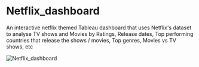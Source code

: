# Netflix_dashboard
An interactive netflix themed Tableau dashboard that uses Netflix's dataset to analyse TV shows and Movies by Ratings, Release dates, Top performing countries that release the shows / movies, Top genres, Movies vs TV shows, etc




![Netflix_dashboard](https://github.com/Alekh11/Netflix_dashboard/assets/105534947/acbd9250-9023-4318-b547-cc0096786775)
